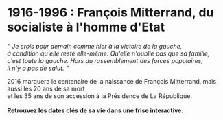# 1916-1996 : François Mitterrand, du socialiste à l'homme d'Etat
<p>
<i>&ldquo; Je crois pour demain comme hier à la victoire de la gauche, <br/>à condition qu'elle reste elle-même. Qu'elle n'oublie pas que sa famille, c'est toute la gauche. Hors du rassemblement des forces populaires,<br/> il n'y a pas de salut. &rdquo;</i>
</p>
<p>
2016 marquera le centenaire de la naissance de François Mitterrand, mais aussi les 20 ans de sa mort <br/>et les 35 ans de son accession à la Présidence de La République.<br/><br/>
<strong>Retrouvez les dates clés de sa vie dans une frise interactive.</strong>
</p>
